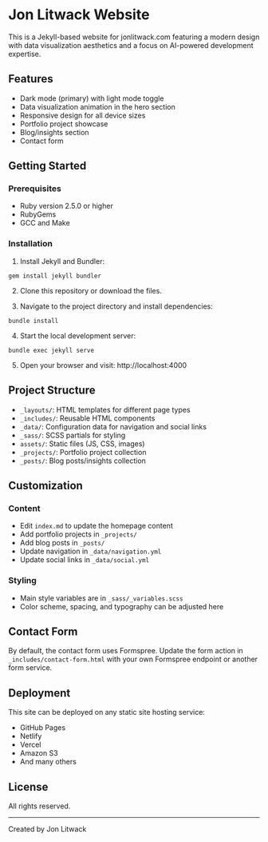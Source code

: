 # Jon Litwack Website

This is a Jekyll-based website for jonlitwack.com featuring a modern design with data visualization aesthetics and a focus on AI-powered development expertise.

## Features

- Dark mode (primary) with light mode toggle
- Data visualization animation in the hero section
- Responsive design for all device sizes
- Portfolio project showcase
- Blog/insights section
- Contact form

## Getting Started

### Prerequisites

- Ruby version 2.5.0 or higher
- RubyGems
- GCC and Make

### Installation

1. Install Jekyll and Bundler:
```
gem install jekyll bundler
```

2. Clone this repository or download the files.

3. Navigate to the project directory and install dependencies:
```
bundle install
```

4. Start the local development server:
```
bundle exec jekyll serve
```

5. Open your browser and visit: http://localhost:4000

## Project Structure

- `_layouts/`: HTML templates for different page types
- `_includes/`: Reusable HTML components
- `_data/`: Configuration data for navigation and social links
- `_sass/`: SCSS partials for styling
- `assets/`: Static files (JS, CSS, images)
- `_projects/`: Portfolio project collection
- `_posts/`: Blog posts/insights collection

## Customization

### Content

- Edit `index.md` to update the homepage content
- Add portfolio projects in `_projects/`
- Add blog posts in `_posts/`
- Update navigation in `_data/navigation.yml`
- Update social links in `_data/social.yml`

### Styling

- Main style variables are in `_sass/_variables.scss`
- Color scheme, spacing, and typography can be adjusted here

## Contact Form

By default, the contact form uses Formspree. Update the form action in `_includes/contact-form.html` with your own Formspree endpoint or another form service.

## Deployment

This site can be deployed on any static site hosting service:

- GitHub Pages
- Netlify
- Vercel
- Amazon S3
- And many others

## License

All rights reserved.

---

Created by Jon Litwack
